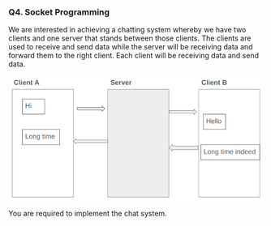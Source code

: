 ### Q4. Socket Programming

We are interested in achieving a chatting system whereby we have two clients and one server that stands between those clients. The clients are used to receive and send data while the server will be receiving data and forward them to the right client. Each client will be receiving data and send data.

![image](qn.png)

You are required to implement the chat system.